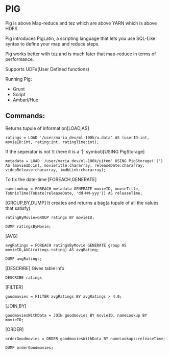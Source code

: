 # PIG

Pig is above Map-reduce and tez which are above YARN which is above HDFS.

Pig introduces PigLatin, a scripting language that lets you use SQL-Like syntax to define your map and reduce steps. 

Pig works better with tez and is much fater that map-reduce in terms of performance. 

Supports UDFs(User Defined functions)

Running Pig:
- Grunt
- Script
- Ambari/Hue

## Commands:
Returns tupule of information[LOAD,AS]    
```
ratings = LOAD '/user/maria_dev/ml-100k/u.data' AS (userID:int, movieID:int, rating:int, ratingTime:int);
```
If the seperator is not \t (here it is a '|' symbol)[USING PigStorage]
```
metadata = LOAD '/user/maria_dev/ml-100k/uitem' USING PigStorage('|') AS (movieID:int, movieTitle:chararray, releaseDate:chararray, videoRelease:chararray, imdbLink:chararray);
```
To fix the date-time [FOREACH,GENERATE]
```
nameLookup = FOREACH metadata GENERATE movieID, movieTitle, ToUnixTime(ToDate(releaseDate, 'dd-MM-yyy')) AS releaseTime;
```
[GROUP,BY,DUMP]
It creates and returns a bag(a tupule of all the values that satisfy)
```
ratingByMovie=GROUP ratings BY movieID;

DUMP ratingsByMovie;
```
[AVG]
```
avgRatings = FOREACH ratingsByMovie GENERATE group AS movieID,AVG(ratings.rating) AS avgRating;

DUMP avgRatings;
```
[DESCRIBE]
Gives table info
```
DESCRIBE ratings
```
[FILTER]
```
goodmovies = FILTER avgRatings BY avgRatings > 4.0;
```
[JOIN,BY]
```
goodmoviesWithData = JOIN goodmovies BY movieID, nameLookup BY movieID;
```
[ORDER]
```
orderGoodmovies = ORDER goodmoviesWithData BY nameLookup::releaseTime;

DUMP orderGoodmovies;
```